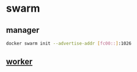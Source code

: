 # swarm
## manager
 ```sh
 docker swarm init --advertise-addr [fc00::]:1026
 ```
 ## [worker](workerREADME.md)
